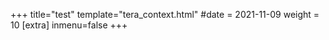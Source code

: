 +++
title="test"
template="tera_context.html"
#date = 2021-11-09
weight = 10
[extra]
inmenu=false
+++
